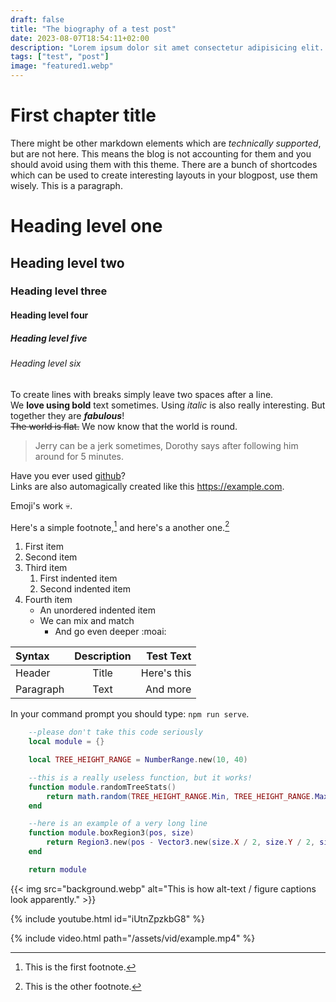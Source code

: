 ```yaml
---
draft: false
title: "The biography of a test post"
date: 2023-08-07T18:54:11+02:00
description: "Lorem ipsum dolor sit amet consectetur adipisicing elit. Mollitia tempore recusandae aperiam rerum ipsa accusantium reiciendis doloremque voluptas, officia dolorem et expedita quaerat nam explicabo non iure? Cupiditate, ea nulla?"
tags: ["test", "post"]
image: "featured1.webp"
---
```


# First chapter title

There might be other markdown elements which are *technically supported*, but are not here. This means the blog is not accounting for them and you should avoid using them with this theme. There are a bunch of shortcodes which can be used to create interesting layouts in your blogpost, use them wisely. This is a paragraph.

# Heading level one
## Heading level two
### Heading level three
#### Heading level four
##### Heading level five
###### Heading level six

To create lines with breaks simply leave two spaces after a line.  
We **love using bold** text sometimes. Using *italic* is also really interesting. But together they are ***fabulous***!  
~~The world is flat.~~ We now know that the world is round.

> Jerry can be a jerk sometimes, Dorothy says after following him around for 5 minutes.

Have you ever used [github](https://github.com/)?  
Links are also automagically created like this https://example.com.

Emoji's work :skull:.

Here's a simple footnote,[^1] and here's a another one.[^textnote]

1. First item
2. Second item
3. Third item
    1. First indented item
    2. Second indented item
4. Fourth item 
    - An unordered indented item
    - We can mix and match
        - And go even deeper :moai:

[^1]: This is the first footnote.

[^textnote]: This is the other footnote.

| Syntax      | Description | Test Text     |
| :---        |    :----:   |          ---: |
| Header      | Title       | Here's this   |
| Paragraph   | Text        | And more      |

In your command prompt you should type: `npm run serve`.

```lua
    --please don't take this code seriously
    local module = {}

    local TREE_HEIGHT_RANGE = NumberRange.new(10, 40)

    --this is a really useless function, but it works!
    function module.randomTreeStats()
        return math.random(TREE_HEIGHT_RANGE.Min, TREE_HEIGHT_RANGE.Max)
    end

    --here is an example of a very long line
    function module.boxRegion3(pos, size)
        return Region3.new(pos - Vector3.new(size.X / 2, size.Y / 2, size.Z / 2), pos + Vector3.new(size.X / 2, size.Y / 2, size.Z / 2))
    end

    return module
```

{{< img src="background.webp" alt="This is how alt-text / figure captions look apparently." >}}

{% include youtube.html id="iUtnZpzkbG8" %}

{% include video.html path="/assets/vid/example.mp4" %}